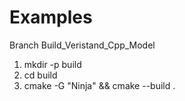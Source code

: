 # Examples

Branch Build_Veristand_Cpp_Model  

 1. mkdir -p build  
 2. cd build  
 3. cmake -G "Ninja" && cmake --build .  